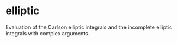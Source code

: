 # elliptic

Evaluation of the Carlson elliptic integrals and the incomplete elliptic integrals with complex arguments.
